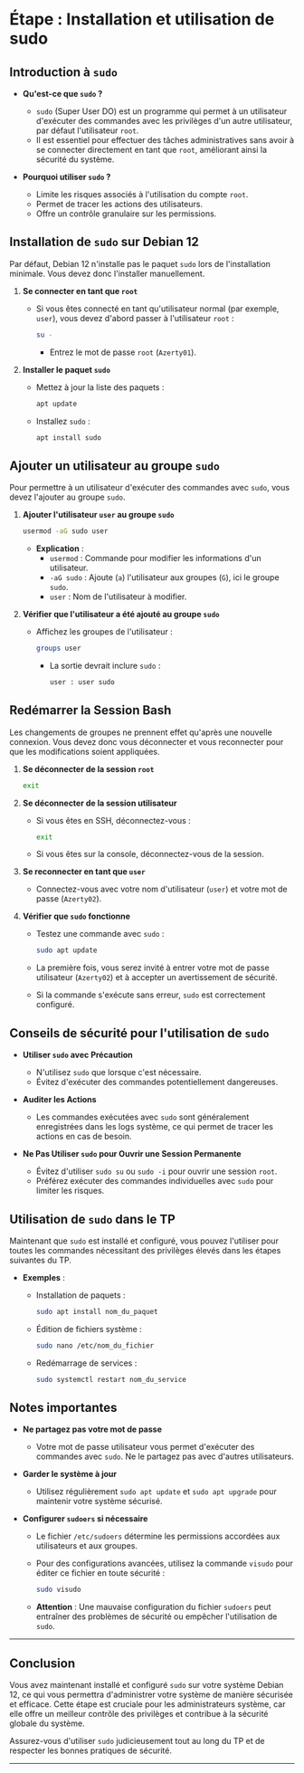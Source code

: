 # **Étape : Installation et utilisation de sudo**

## **Introduction à `sudo`**

- **Qu'est-ce que `sudo` ?**
  - `sudo` (Super User DO) est un programme qui permet à un utilisateur d'exécuter des commandes avec les privilèges d'un autre utilisateur, par défaut l'utilisateur `root`.
  - Il est essentiel pour effectuer des tâches administratives sans avoir à se connecter directement en tant que `root`, améliorant ainsi la sécurité du système.

- **Pourquoi utiliser `sudo` ?**
  - Limite les risques associés à l'utilisation du compte `root`.
  - Permet de tracer les actions des utilisateurs.
  - Offre un contrôle granulaire sur les permissions.

## **Installation de `sudo` sur Debian 12**

Par défaut, Debian 12 n'installe pas le paquet `sudo` lors de l'installation minimale. Vous devez donc l'installer manuellement.

1. **Se connecter en tant que `root`**

   - Si vous êtes connecté en tant qu'utilisateur normal (par exemple, `user`), vous devez d'abord passer à l'utilisateur `root` :

     ```bash
     su -
     ```

     - Entrez le mot de passe `root` (`Azerty01`).

2. **Installer le paquet `sudo`**

   - Mettez à jour la liste des paquets :

     ```bash
     apt update
     ```

   - Installez `sudo` :

     ```bash
     apt install sudo
     ```

## **Ajouter un utilisateur au groupe `sudo`**

Pour permettre à un utilisateur d'exécuter des commandes avec `sudo`, vous devez l'ajouter au groupe `sudo`.

1. **Ajouter l'utilisateur `user` au groupe `sudo`**

   ```bash
   usermod -aG sudo user
   ```

   - **Explication** :
     - `usermod` : Commande pour modifier les informations d'un utilisateur.
     - `-aG sudo` : Ajoute (`a`) l'utilisateur aux groupes (`G`), ici le groupe `sudo`.
     - `user` : Nom de l'utilisateur à modifier.

2. **Vérifier que l'utilisateur a été ajouté au groupe `sudo`**

   - Affichez les groupes de l'utilisateur :

     ```bash
     groups user
     ```

     - La sortie devrait inclure `sudo` :

       ```bash
       user : user sudo
       ```

## **Redémarrer la Session Bash**

Les changements de groupes ne prennent effet qu'après une nouvelle connexion. Vous devez donc vous déconnecter et vous reconnecter pour que les modifications soient appliquées.

1. **Se déconnecter de la session `root`**

   ```bash
   exit
   ```

2. **Se déconnecter de la session utilisateur**

   - Si vous êtes en SSH, déconnectez-vous :

     ```bash
     exit
     ```

   - Si vous êtes sur la console, déconnectez-vous de la session.

3. **Se reconnecter en tant que `user`**

   - Connectez-vous avec votre nom d'utilisateur (`user`) et votre mot de passe (`Azerty02`).

4. **Vérifier que `sudo` fonctionne**

   - Testez une commande avec `sudo` :

     ```bash
     sudo apt update
     ```

   - La première fois, vous serez invité à entrer votre mot de passe utilisateur (`Azerty02`) et à accepter un avertissement de sécurité.

   - Si la commande s'exécute sans erreur, `sudo` est correctement configuré.

## **Conseils de sécurité pour l'utilisation de `sudo`**

- **Utiliser `sudo` avec Précaution**

  - N'utilisez `sudo` que lorsque c'est nécessaire.
  - Évitez d'exécuter des commandes potentiellement dangereuses.

- **Auditer les Actions**

  - Les commandes exécutées avec `sudo` sont généralement enregistrées dans les logs système, ce qui permet de tracer les actions en cas de besoin.

- **Ne Pas Utiliser `sudo` pour Ouvrir une Session Permanente**

  - Évitez d'utiliser `sudo su` ou `sudo -i` pour ouvrir une session `root`.
  - Préférez exécuter des commandes individuelles avec `sudo` pour limiter les risques.

## **Utilisation de `sudo` dans le TP**

Maintenant que `sudo` est installé et configuré, vous pouvez l'utiliser pour toutes les commandes nécessitant des privilèges élevés dans les étapes suivantes du TP.

- **Exemples** :

  - Installation de paquets :

    ```bash
    sudo apt install nom_du_paquet
    ```

  - Édition de fichiers système :

    ```bash
    sudo nano /etc/nom_du_fichier
    ```

  - Redémarrage de services :

    ```bash
    sudo systemctl restart nom_du_service
    ```

## **Notes importantes**

- **Ne partagez pas votre mot de passe**

  - Votre mot de passe utilisateur vous permet d'exécuter des commandes avec `sudo`. Ne le partagez pas avec d'autres utilisateurs.

- **Garder le système à jour**

  - Utilisez régulièrement `sudo apt update` et `sudo apt upgrade` pour maintenir votre système sécurisé.

- **Configurer `sudoers` si nécessaire**

  - Le fichier `/etc/sudoers` détermine les permissions accordées aux utilisateurs et aux groupes.
  - Pour des configurations avancées, utilisez la commande `visudo` pour éditer ce fichier en toute sécurité :

    ```bash
    sudo visudo
    ```

  - **Attention** : Une mauvaise configuration du fichier `sudoers` peut entraîner des problèmes de sécurité ou empêcher l'utilisation de `sudo`.

---

## **Conclusion**

Vous avez maintenant installé et configuré `sudo` sur votre système Debian 12, ce qui vous permettra d'administrer votre système de manière sécurisée et efficace. Cette étape est cruciale pour les administrateurs système, car elle offre un meilleur contrôle des privilèges et contribue à la sécurité globale du système.

Assurez-vous d'utiliser `sudo` judicieusement tout au long du TP et de respecter les bonnes pratiques de sécurité.

---
